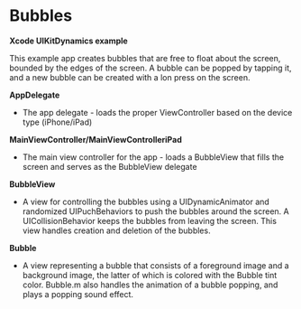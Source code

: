 Bubbles
=======

**Xcode UIKitDynamics example**

This example app creates bubbles that are free to float about the screen, bounded by the edges of the screen. A bubble can be popped by tapping it, and a new bubble can be created with a lon press on the screen.

**AppDelegate**

- The app delegate - loads the proper ViewController based on the device type (iPhone/iPad)


**MainViewController/MainViewControlleriPad**

- The main view controller for the app - loads a BubbleView that fills the screen and serves as the BubbleView delegate

**BubbleView**

- A view for controlling the bubbles using a UIDynamicAnimator and randomized UIPuchBehaviors to push the bubbles around the screen. A UICollisionBehavior keeps the bubbles from leaving the screen. This view handles creation and deletion of the bubbles.

**Bubble**

- A view representing a bubble that consists of a foreground image and a background image, the latter of which is colored with the Bubble tint color. Bubble.m also handles the animation of a bubble popping, and plays a popping sound effect.


